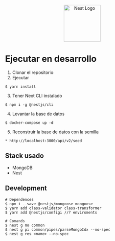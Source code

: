 <p align="center">
  <a href="http://nestjs.com/" target="blank"><img src="https://nestjs.com/img/logo-small.svg" width="120" alt="Nest Logo" /></a>
</p>

# Ejecutar en desarrollo

1. Clonar el repositorio
2. Ejecutar 
```
$ yarn install
```
3. Tener Next CLI instalado
```
$ npm i -g @nestjs/cli
```
4. Levantar la base de datos
```
$ docker-compose up -d
```
5. Reconstruir la base de datos con la semilla
```
* http://localhost:3000/api/v2/seed
```


## Stack usado
* MongoDB
* Nest


## Development
```
# Dependences
$ npm i --save @nestjs/mongoose mongoose
$ yarn add class-validator class-transformer
$ yarn add @nestjs/configi //? enviroments

# Comands
$ nest g mo common
$ nest g pi common/pipes/parseMongoIdx --no-spec
$ nest g res <name> --no-spec
```
